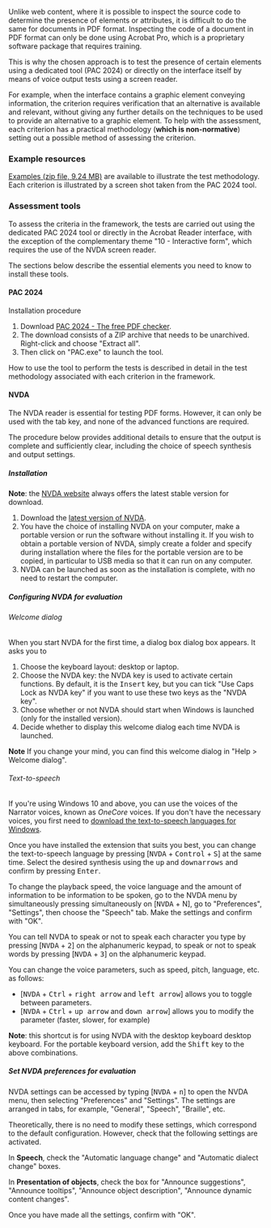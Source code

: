 Unlike web content, where it is possible to inspect the source code to determine the presence of elements or attributes, it is difficult to do the same for documents in PDF format.
Inspecting the code of a document in PDF format can only be done using <span lang="en">Acrobat Pro</span>, which is a proprietary software package that requires training. 

This is why the chosen approach is to test the presence of certain elements using a dedicated tool (PAC 2024) or directly on the interface itself by means of voice output tests using a screen reader.

For example, when the interface contains a graphic element conveying information, the criterion requires verification that an alternative is available and relevant, without giving any further details on the techniques to be used to provide an alternative to a graphic element. To help with the assessment, each criterion has a practical methodology (**which is non-normative**) setting out a possible method of assessing the criterion.

### Example resources

[Examples (zip file, 9.24 MB)](../files/ressources-rapdf1.zip) are available to illustrate the test methodology. Each criterion is illustrated by a screen shot taken from the PAC 2024 tool.


### Assessment tools

To assess the criteria in the framework, the tests are carried out using the dedicated PAC 2024 tool or directly in the Acrobat Reader interface, with the exception of the complementary theme "10 - Interactive form", which requires the use of the NVDA screen reader.

The sections below describe the essential elements you need to know to install these tools.

#### PAC 2024
Installation procedure

1. Download [PAC 2024 - The free PDF checker](https://pac.pdf-accessibility.org/en/download).
2. The download consists of a ZIP archive that needs to be unarchived. Right-click and choose "Extract all".
3. Then click on "PAC.exe" to launch the tool.

How to use the tool to perform the tests is described in detail in the test methodology associated with each criterion in the framework.

#### NVDA

The NVDA reader is essential for testing PDF forms. However, it can only be used with the tab key, and none of the advanced functions are required.

The procedure below provides additional details to ensure that the output is complete and sufficiently clear, including the choice of speech synthesis and output settings.

##### Installation

**Note**: the [NVDA website](hhttps://www.nvaccess.org/download/)
always offers the latest stable version for download.

1.  Download the [latest version of NVDA](https://www.nvaccess.org/download/).
2.  You have the choice of installing NVDA on your computer,
    make a portable version or run the software without installing it. If you wish to obtain a portable version of NVDA, simply create a folder and specify during installation where the files for the portable version are to be copied, in particular to USB media so that it can run on any computer.
3.  NVDA can be launched as soon as the installation is complete, with no need to restart the computer.

##### Configuring NVDA for evaluation

###### Welcome dialog

When you start NVDA for the first time, a dialog box
dialog box appears. It asks you to

1.  Choose the keyboard layout: desktop or laptop.
2.  Choose the NVDA key: the NVDA key is used to activate certain functions. By default, it is the <kbd>Insert</kbd> key, but you can tick "Use Caps Lock as NVDA key" if you want to use these two keys as the "NVDA key".
3.  Choose whether or not NVDA should start when Windows is launched
    (only for the installed version).
4.  Decide whether to display this welcome dialog each time NVDA is launched.

**Note** If you change your mind, you can find this welcome dialog in "Help &gt; Welcome dialog".

###### Text-to-speech

If you're using Windows 10 and above, you can use the voices of the
Narrator voices, known as *OneCore* voices. If you don't have
the necessary voices, you first need to [download the text-to-speech languages for Windows](https://support.office.com/en-gb/article/T%C3%A9l%C3%A9charger-les-langues-de-synth%C3%A8se-vocale-pour-Windows-10-d5a6b612-b3ae-423f-afa5-4f6caf1ec5d3).

Once you have installed the extension that suits you best, you can change the text-to-speech language by pressing [<kbd>NVDA</kbd> + <kbd>Control</kbd> + <kbd>S</kbd>] at the same time. Select the desired synthesis using the
<kbd>up</kbd> and <kbd>down</kbd><kbd>arrows</kbd> and confirm by pressing <kbd>Enter</kbd>.

To change the playback speed, the voice language and the amount of information to be
information to be spoken, go to the NVDA menu by simultaneously pressing
simultaneously on [<kbd>NVDA</kbd> + </kbd>N</kbd>], go to "Preferences",
"Settings", then choose the "Speech" tab. Make the
settings and confirm with "OK".

You can tell NVDA to speak or not to speak each character you type
by pressing [<kbd>NVDA</kbd> + <kbd>2</kbd>] on the alphanumeric keypad, to speak or not to speak
words by pressing [<kbd>NVDA</kbd> + <kbd>3</kbd>] on the alphanumeric keypad.

You can change the voice parameters, such as speed, pitch, language, etc. as follows:

-   [<kbd>NVDA</kbd> + <kbd>Ctrl</kbd> + <kbd>right arrow</kbd> and <kbd>left arrow</kbd>] allows you to
    toggle between parameters.
-   [<kbd>NVDA</kbd> + <kbd>Ctrl</kbd> + <kbd>up arrow</kbd> and <kbd>down arrow</kbd>] allows you to modify the
    parameter (faster, slower, for example)

**Note**: this shortcut is for using NVDA with the desktop keyboard
desktop keyboard. For the portable keyboard version, add the <kbd>Shift</kbd> key to the above combinations.

##### Set NVDA preferences for evaluation

NVDA settings can be accessed by typing [<kbd>NVDA</kbd> + <kbd>n</kbd>] to open the NVDA menu, then selecting "Preferences" and "Settings". The settings are arranged in tabs, for example, "General", "Speech", "Braille", etc.

Theoretically, there is no need to modify these settings, which
correspond to the default configuration. However, check that the following
settings are activated.

In **Speech**, check the "Automatic language change" and "Automatic dialect change" boxes.

In **Presentation of objects**, check the box for "Announce suggestions", "Announce tooltips", "Announce object description", "Announce dynamic content changes".

Once you have made all the settings, confirm with "OK".


